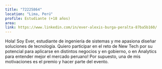 ```yaml
---
title: "72225864"
location: "Lima, Perú"
profile: Estudiante (+18 años)
area: 
link: https://www.linkedin.com/in/ever-alexis-burga-peralta-87ba5b160/
---
```


Hola! Soy Ever, estudiante de ingeniería de sistemas y me apasiona diseñar soluciones de tecnología. 
Quiero participar en el reto de New Tech por su potencial para aplicarse en distintos negocios y en gobierno, o en Analytics para entender mejor el mercado peruano!
Por supuesto, una de mis motivaciones es el premio y hacer parte del evento.